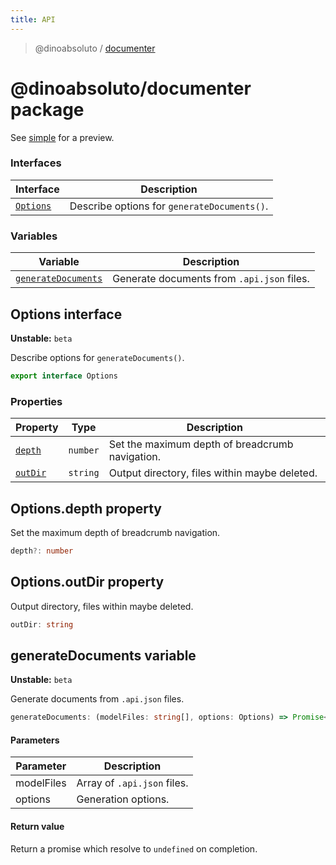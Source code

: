 ```yaml
---
title: API
---
```

> @dinoabsoluto / [documenter](index)

# @dinoabsoluto/documenter package

See [simple](../../simple) for a preview.

### Interfaces

Interface                            | Description                                 |
-------------------------------------|---------------------------------------------|
[`Options`](index#options-interface) | Describe options for `generateDocuments()`. |

### Variables

Variable                                                | Description                                |
--------------------------------------------------------|--------------------------------------------|
[`generateDocuments`](index#generatedocuments-variable) | Generate documents from `.api.json` files. |

## Options interface

**Unstable:** `beta`

Describe options for `generateDocuments()`.

```typescript
export interface Options 
```

### Properties

Property                                 | Type     | Description                                     |
-----------------------------------------|----------|-------------------------------------------------|
[`depth`](index#optionsdepth-property)   | `number` | Set the maximum depth of breadcrumb navigation. |
[`outDir`](index#optionsoutdir-property) | `string` | Output directory, files within maybe deleted.   |

## Options.depth property

Set the maximum depth of breadcrumb navigation.

```typescript
depth?: number
```

## Options.outDir property

Output directory, files within maybe deleted.

```typescript
outDir: string
```

## generateDocuments variable

**Unstable:** `beta`

Generate documents from `.api.json` files.

```typescript
generateDocuments: (modelFiles: string[], options: Options) => Promise<void>
```

#### Parameters

Parameter  | Description                 |
-----------|-----------------------------|
modelFiles | Array of `.api.json` files. |
options    | Generation options.         |

#### Return value

 Return a promise which resolve to `undefined` on completion.
